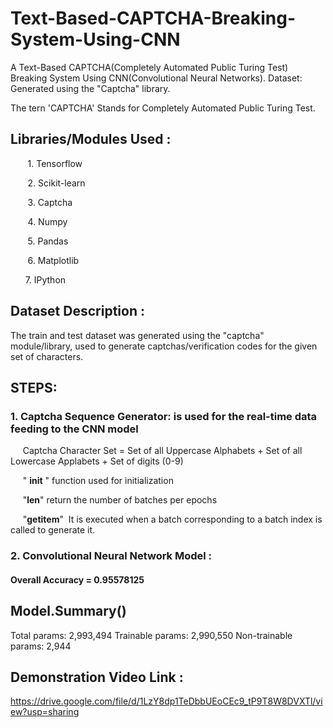 # Text-Based-CAPTCHA-Breaking-System-Using-CNN
A Text-Based CAPTCHA(Completely Automated Public Turing Test) Breaking System Using CNN(Convolutional Neural Networks). Dataset: Generated using the "Captcha" library.

The tern 'CAPTCHA' Stands for Completely Automated Public Turing Test.

## Libraries/Modules Used :

       1. Tensorflow

       2. Scikit-learn

       3. Captcha

       4. Numpy

       5. Pandas

       6. Matplotlib

      7. IPython

## Dataset Description :

The train and test dataset was generated using the "captcha" module/library, used to generate captchas/verification codes for the given set of characters.

## STEPS:

### 1. Captcha Sequence Generator: is used for the real-time data feeding to the CNN model

     Captcha Character Set = Set of all Uppercase Alphabets + Set of all Lowercase Applabets + Set of digits (0-9)

     " __init__ " function used for initialization

     "__len__" return the number of batches per epochs

     "__getitem__"  It is executed when a batch corresponding to a batch index is called to generate it.

### 2. Convolutional Neural Network Model : 

#### Overall Accuracy = 0.95578125


## Model.Summary() 

Total params: 2,993,494
Trainable params: 2,990,550
Non-trainable params: 2,944


## Demonstration Video Link :

https://drive.google.com/file/d/1LzY8dp1TeDbbUEoCEc9_tP9T8W8DVXTl/view?usp=sharing
